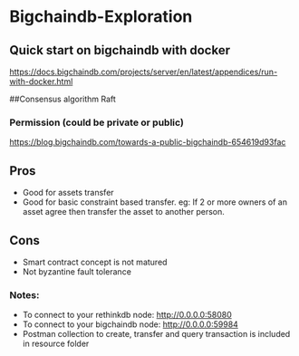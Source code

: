 # Bigchaindb-Exploration

## Quick start on bigchaindb with docker

https://docs.bigchaindb.com/projects/server/en/latest/appendices/run-with-docker.html

##Consensus algorithm
Raft

### Permission (could be private or public)
https://blog.bigchaindb.com/towards-a-public-bigchaindb-654619d93fac

## Pros
* Good for assets transfer
* Good for basic constraint based transfer. eg: If 2 or more owners of an asset agree then transfer the asset to another person.

## Cons

* Smart contract concept is not matured
* Not byzantine fault tolerance


### Notes:

* To connect to your rethinkdb node: http://0.0.0.0:58080
* To connect to your bigchaindb node: http://0.0.0.0:59984
* Postman collection to create, transfer and query transaction is included in resource folder
